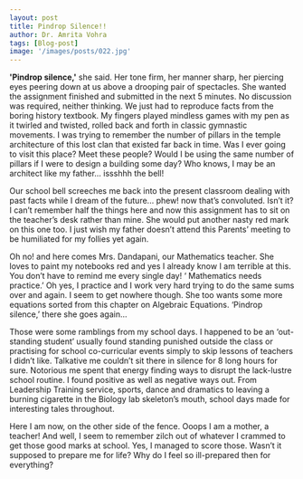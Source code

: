 ```yaml
---
layout: post
title: Pindrop Silence!!
author: Dr. Amrita Vohra
tags: [Blog-post]
image: '/images/posts/022.jpg'
---
```


**'Pindrop silence,'** she said. Her tone firm, her manner sharp, her piercing eyes peering down at us above a drooping pair of spectacles. She wanted the assignment finished and submitted in the next 5 minutes. No discussion was required, neither thinking. We just had to reproduce facts from the boring history textbook. My fingers played mindless games with my pen as it twirled and twisted, rolled back and forth in classic gymnastic movements. I was trying to remember the number of pillars in the temple architecture of this lost clan that existed far back in time. Was I ever going to visit this place? Meet these people? Would I be using the same number of pillars if I were to design a building some day? Who knows, I may be an architect like my father... issshhh the bell!

Our school bell screeches me back into the present classroom dealing with past facts while I dream of the future... phew! now that’s convoluted. Isn’t it? I can’t remember half the things here and now this assignment has to sit on the teacher’s desk rather than mine. She would put another nasty red mark on this one too. I just wish my father doesn’t attend this Parents’ meeting to be humiliated for my follies yet again.

Oh no! and here comes Mrs. Dandapani, our Mathematics teacher. She loves to paint my notebooks red and yes I already know I am terrible at this. You don’t have to remind me every single day! ‘ Mathematics needs practice.’ Oh yes, I practice and I work very hard trying to do the same sums over and again. I seem to get nowhere though. She too wants some more equations sorted from this chapter on Algebraic Equations. ‘Pindrop silence,’ there she goes again...

Those were some ramblings from my school days. I happened to be an ‘out-standing student’ usually found standing punished outside the class or practising for school co-curricular events simply to skip lessons of teachers I didn’t like. Talkative me couldn’t sit there in silence for 8 long hours for sure. Notorious me spent that energy finding ways to disrupt the lack-lustre school routine. I found positive as well as negative ways out. From Leadership Training service, sports, dance and dramatics to leaving a burning cigarette in the Biology lab skeleton’s mouth, school days made for interesting tales throughout.

Here I am now, on the other side of the fence. Ooops I am a mother, a teacher! And well, I seem to remember zilch out of whatever I crammed to get those good marks at school. Yes, I managed to score those. Wasn’t it supposed to prepare me for life? Why do I feel so ill-prepared then for everything?
